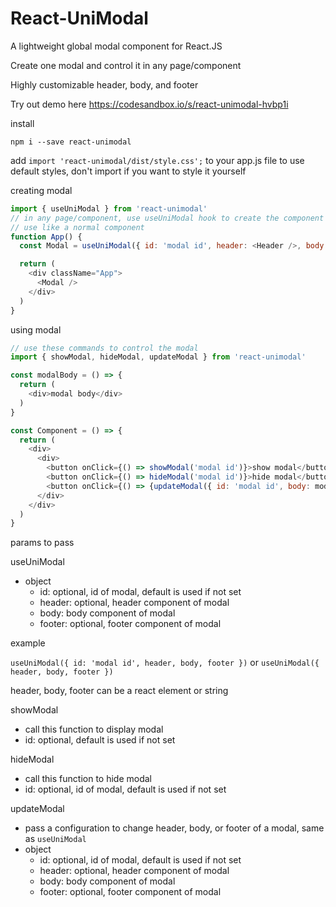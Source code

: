 # React-UniModal
A lightweight global modal component for React.JS

Create one modal and control it in any page/component

Highly customizable header, body, and footer

Try out demo here https://codesandbox.io/s/react-unimodal-hvbp1i

install
```
npm i --save react-unimodal
```

add `import 'react-unimodal/dist/style.css';` to your app.js file to use default styles, don't import if you want to style it yourself

creating modal
```javascript
import { useUniModal } from 'react-unimodal'
// in any page/component, use useUniModal hook to create the component
// use like a normal component
function App() {
  const Modal = useUniModal({ id: 'modal id', header: <Header />, body: <Body />, footer: <Footer /> })

  return (
    <div className="App">
      <Modal />
    </div>
  )
}
```
using modal
```javascript
// use these commands to control the modal
import { showModal, hideModal, updateModal } from 'react-unimodal'

const modalBody = () => {
  return (
    <div>modal body</div>
  )
}

const Component = () => {
  return (
    <div>
      <div>
        <button onClick={() => showModal('modal id')}>show modal</button>
        <button onClick={() => hideModal('modal id')}>hide modal</button>
        <button onClick={() => {updateModal({ id: 'modal id', body: modalBody })}}>update modal</button>
      </div>
    </div>
  )
}
```

params to pass

useUniModal
- object
  - id: optional, id of modal, default is used if not set
  - header: optional, header component of modal
  - body: body component of modal
  - footer: optional, footer component of modal

example

`useUniModal({ id: 'modal id', header, body, footer })` or `useUniModal({ header, body, footer })`

header, body, footer can be a react element or string

showModal
- call this function to display modal
- id: optional, default is used if not set

hideModal
- call this function to hide modal
- id: optional, id of modal, default is used if not set

updateModal
- pass a configuration to change header, body, or footer of a modal, same as `useUniModal`
- object
    - id: optional, id of modal, default is used if not set
    - header: optional, header component of modal
    - body: body component of modal
    - footer: optional, footer component of modal

